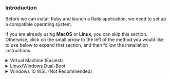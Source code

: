 ### Introduction
Before we can install Ruby and launch a Rails application, we need to set up a compatible operating system. 

If you are already using **MacOS** or **Linux**, you can skip this section. Otherwise, click on the small arrow to the left of the method you would like to use below to expand that section, and then follow the installation instructions.


<details markdown="block">
<summary class="dropDown-header">Virtual Machine (Easiest)
</summary>

Installing a virtual machine (VM) is the easiest and most reilable way to get started with web development. A VM is an entire computer emulation that runs inside your current OS. The main drawback of a VM is that it can be slow because you're essentially running two computers at the same time. We'll do a few things to improve its performance though.

### Step 1: Download VirtualBox and Linux

Installating a VM is a simple process. This guide uses Oracle's VirtualBox program to create and run the VM. This program is open-source, free, and simple. What more can you ask for? Now, let's make sure we have everything downloaded and ready for installation.

#### Step 1.1: Download VirtualBox

[Click here](https://www.virtualbox.org/wiki/Downloads) and download VirtualBox for Windows hosts.

#### Step 1.2: Download Linux

There are thousands of versions of Linux out there, but Ubuntu is undoubtedly one of the most popular and user friendly. When installing Linux on a VM, we recommend [downloading](http://mirror.us.leaseweb.net/ubuntu-cdimage/xubuntu/releases/18.04/release/xubuntu-18.04-desktop-amd64.iso) and installing [Xubuntu 18.04](https://xubuntu.org/release/18-04/). Xubuntu uses the same base software as Ubuntu but has a display that requires fewer computer resources and is therefore better for VM environments.

### Step 2: Install VirtualBox and Set up Xubuntu

#### Step 2.1: Install VirtualBox

Installing VirtualBox is very straightforward. It doesn't require any technical knowledge and is the same process as installing any other program on your Windows computer. Double clicking the downloaded file will start the installation process. Any additional options prompted by the installation, such as creating a desktop icon, are left for you to decide. During installation, the progress bar might get stuck for a few minutes; just wait for it to finish. After the installation is finished, search for your newly installed VirtualBox program and run it.

#### Step 2.2: Set up Xubuntu
Now that you have VirtualBox installed, double click the icon, and you should see something like this:

![installed_vbox](https://i.imgur.com/VO9Y1Si.png)

Click on the "New" button to create a virtual operating system. Find your operating system in the dropdown menu (Linux/Ubuntu) and name it as you wish. Continue by pressing "Next", and choose the following options in the next steps:

  1. Memory size: Use 2048 MB or more if possible. Ideally, this amount should be about half of your computer's maximum memory. For example, if you have 8 GB of RAM, allocate 4 GB to your VM's operating system.

  2. Hard disk: Create a virtual hard disk.

  3. Hard disk file type: Choose the VDI (VirtualBox disk image) option.

  4. Storage on physical hard disk: Dynamically allocated.

  5. File location and size: We recommend at least 20 GB for the virtual hard disk.

After completing the last step, click the "Create" button. Your new virtual OS should be in the menu now. Right click on it, and go to "Settings". Click on the "System" tab and then the "Processor" tab. Increase the Processor(s) to 2.

Next, go to the "Storage" tab and click the "Empty" CD icon. Add the Xubuntu iso file you downloaded earlier:

![choose_disc_vbox](https://i.imgur.com/KvF7FHJ.png)

With all that complete, click "OK" to save the changes.

You can start the VM by right clicking on the icon in the menu and by selecting "Start" and then "Normal Start".

When the VM starts up, you'll be asked to install Xubuntu. The process is very simple, and all of the default options can be left alone, including the Installation type ("Erase disk and install Ubuntu"). It may sound dangerous, but the VM can only see the "Hard Drive" of the VM. This is the beauty of VMs: the ability to separate the physical space of your computer across many VMs.

The rest of the installation is pretty straightforward, but if you have any questions, you can find Ubuntu's official installation guide for Ubuntu [here](https://tutorials.ubuntu.com/tutorial/tutorial-install-ubuntu-desktop#0).

### Step 3: Install and Enable Guest Additions

 Your regular operating system (Windows in this case) is called the **Host**, and all other operating systems that run as VMs are called **Guests**. To make working in your Guest OS easier, you need to install Guest Additions. Guest Additions add a lot of functionality to the Guest OS, such as "Drag n Drop" files, full-screen guest mode, shared folders, and copy/paste between the host and guest.

Installing Guest Additions is the hardest part of setting up a VM, but luckily, we have Youtube. Check out [this video](https://www.youtube.com/watch?v=qNecdUsuTPw) by ProgrammingKnowledge on how to install Guest Additions. Their installation may look different than yours, but all of the commands are the same.

### Step 4: Understand Your New VM

It's important to note a few things about coding in a virtual environment:

* All installations are done in the VM. You will install everything you need for coding, including Ruby, Rails, and JavaScript, inside the Guest OS.

* To install software on your VM, you will follow the Linux installation instructions from inside the Xubuntu VM.

* All of the development that you'll do related to TOP will be done in the VM.

* We recommend going full screen (Edit > Full-Screen Mode) and forgeting about your host OS (Windows).

</details>

<details markdown="block">
<summary class="dropDown-header">Linux/Windows Dual-Boot
</summary>

**Read this whole section before continuing**

Dual-booting provides you two operating systems that you can switch from with a simple reboot. Each partition will not modify the other unless you explicitly do so. Be sure you back up any important data and have a way to ask for help before you continue. If you get lost, scared, or stuck we're here to help in the [Odin Tech Support chat room](https://discordapp.com/channels/505093832157691914/514204667245363200). Come say "Hi".

### Step 1: Download Linux

First you will need to download the version of linux you wish to install onto your computer. Ubuntu comes in different versions ("flavors"), but we suggested the standard [Ubuntu](https://www.ubuntu.com/download/desktop) or [Xubuntu](https://xubuntu.org/) if you're using an older computer. Be sure to download the 64-bit version of [Ubuntu](https://www.ubuntu.com/download/desktop/thank-you?version=18.04.1&architecture=amd64) or [Xubuntu](http://mirror.us.leaseweb.net/ubuntu-cdimage/xubuntu/releases/18.04/release/xubuntu-18.04-desktop-amd64.iso).

### Step 2: Create a Bootable Flash Drive

(If you do not have a flash-drive, you can also burn the image to a CD or DVD)

Next you will create a bootable flash drive so you can install Ubuntu to your hard drive.

Follow [this guide](https://tutorials.ubuntu.com/tutorial/tutorial-create-a-usb-stick-on-windows#0) for instructions on how to create a bootable USB drive.

Note: You can use this method to try out different [flavors of Ubuntu](https://www.ubuntu.com/download/flavours) if you would like. These images allow you to try the different flavors of Ubuntu without committing to an installation. Just note that because the OS is running from the USB drive it will be slow and can decrease the life of your USB drive.

### Step 3: Install Ubuntu along side Windows

#### Step 3.1: Boot from the flash-drive

First you will need to boot into Linux on your flash-drive. The exact steps may vary, but on a general level you will need to:

* Insert the flash drive into the computer
* Reboot the computer
* Select the flash drive as the bootable device instead of the hard drive

For example, on a Dell computer you would need to plug in the USB drive, reboot the computer and press the F12 key when the computer is first booting up. This brings up the boot menu. From there you can select your USB drive to boot from. Your computer may not be the same, so google will be your friend in trying to figure it out.

#### Step 3.1: Install Ubuntu

If you would like to play with the version of Ubuntu you installed on the flash drive, click 'try me' instead of 'install'. When you have found a flavor of Ubuntu you like, click 'Install' and continue to the next step.

The installation of Ubuntu is where the real changes start happening to your computer. The default settings are mostly perfect, but be sure to "__Install Ubuntu alongside Windows__" and change is the allocated disk space allowed for Linux to 30 GB (or more if you can).

For step by step instructions please follow this [installation guide](https://tutorials.ubuntu.com/tutorial/tutorial-install-ubuntu-desktop#0) from the creators of Ubuntu.

</details>

<details markdown="block">
<summary class="dropDown-header">Windows 10 WSL (Not Recommended)
</summary>

Microsoft has recently made a shift to embrace open source and support developers. One of the biggest things they did with Windows 10 was introduce the Windows Subsystem for Linux (WSL) which is a linux command line within Windows. Of course there are a couple minor adjustments you need to make, but once you have it up and running, you can essentially follow the Ubuntu instructions.

With that being said, WSL is still rather buggy with Ruby and Rails so we suggest you use a Virtual Machine instead. It will save you headaches in the long run.

Since the 2017 Fall Creators Update, Microsoft has made it easy to get up and running using [Windows Settings and the Microsoft Store](https://winaero.com/blog/enable-wsl-windows-10-fall-creators-update/). It's as simple as installing via the Microsoft Store.

### Step 1: Install WSL

Microsoft has made installing WSL super simple. To install this feature you need to

* Open your start menu and start searching for "Microsoft Store"
* Enter "Ubuntu" into the search field of the store. 
* Click on the orange "Ubuntu 18.04" and then "Get".

This will install the Windows Subsystem for Linux on your computer. The process will take about 10 minutes to complete, depending on your internet connection.

NOTE: If you run into an error, click [here](https://aka.ms/wslinstall) and follow the directions to enable and install WSL.

### Step 2: Start WSL

Windows Subsystem for Linux is nothing more than a linux terminal inside of Windows. To start the program simply open your start menu and search for "Ubuntu 18.04". The first time you run the program you may get a message, "Installing, this may take a few minutes..." Sit tight and give it a few moments. When complete, you will be asked to create a new user and password. This is how you will log into your WSL installation.

### Step 3: Set up Symbolic Link

When Ubuntu was set up, your windows file system (C-Drive) was mapped to the `/mnt` directory in Ubuntu. To make your life much easier we are going to set up a shortcut between your C-Drive and your "Home" folder inside of WSL.

#### Step 3.1: Create Directory for your Projects

You can choose to put your project files anywhere you want, but we're going to assume you are cool and put a projects folder in your Documents folder.

From inside the Ubuntu terminal type:

~~~bash
mkdir /mnt/c/Users/<Your Windows Username>/Documents/Projects
~~~

(Replace `<Your Windows Username>` with your Windows username). This will create a new `Projects` folder inside of your Documents folder. Obviously you could have used windows explore to click your way there too, but why not use our fancy new toy?

#### Step 3.2: Create the Symbolic Link

Next, we're going to establish a link to connect this new Projects folder to your WSL "Home" directory. This is important for many behind-the-scenes reasons.

At your Ubuntu command prompt type:

~~~bash
ln -s /mnt/c/Users/<your windows user name>/Documents/Projects ~/Projects
~~~

### Important Notes

* Any projects created from the WSL Terminal need to be placed inside the Projects directory

* The WSL program files are well hidden but it's super important that you do not edit these files from Windows. Ignoring this will cause serious problems to your Ubuntu installation and possibly your Windows installation.

</details>
